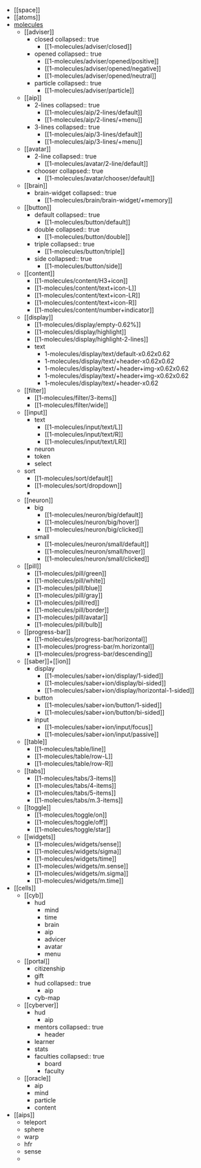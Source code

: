 - [[space]]
- [[atoms]]
- [molecules](cyb/xp/molecules)
	- [[adviser]]
		- closed
		  collapsed:: true
			- [[1-molecules/adviser/closed]]
		- opened
		  collapsed:: true
			- [[1-molecules/adviser/opened/positive]]
			- [[1-molecules/adviser/opened/negative]]
			- [[1-molecules/adviser/opened/neutral]]
		- particle
		  collapsed:: true
			- [[1-molecules/adviser/particle]]
	- [[aip]]
		- 2-lines
		  collapsed:: true
			- [[1-molecules/aip/2-lines/default]]
			- [[1-molecules/aip/2-lines/+menu]]
		- 3-lines
		  collapsed:: true
			- [[1-molecules/aip/3-lines/default]]
			- [[1-molecules/aip/3-lines/+menu]]
	- [[avatar]]
		- 2-line
		  collapsed:: true
			- [[1-molecules/avatar/2-line/default]]
		- chooser
		  collapsed:: true
			- [[1-molecules/avatar/chooser/default]]
	- [[brain]]
		- brain-widget
		  collapsed:: true
			- [[1-molecules/brain/brain-widget/+memory]]
	- [[button]]
		- default
		  collapsed:: true
			- [[1-molecules/button/default]]
		- double
		  collapsed:: true
			- [[1-molecules/button/double]]
		- triple
		  collapsed:: true
			- [[1-molecules/button/triple]]
		- side
		  collapsed:: true
			- [[1-molecules/button/side]]
	- [[content]]
		- [[1-molecules/content/H3+icon]]
		- [[1-molecules/content/text+icon-L]]
		- [[1-molecules/content/text+icon-LR]]
		- [[1-molecules/content/text+icon-R]]
		- [[1-molecules/content/number+indicator]]
	- [[display]]
		- [[1-molecules/display/empty-0.62%]]
		- [[1-molecules/display/highlight]]
		- [[1-molecules/display/highlight-2-lines]]
		- text
			- 1-molecules/display/text/default-x0.62x0.62
			- 1-molecules/display/text/+header-x0.62x0.62
			- 1-molecules/display/text/+header+img-x0.62x0.62
			- 1-molecules/display/text/+header+img-x0.62x0.62
			- 1-molecules/display/text/+header-x0.62
	- [[filter]]
		- [[1-molecules/filter/3-items]]
		- [[1-molecules/filter/wide]]
	- [[input]]
		- text
			- [[1-molecules/input/text/L]]
			- [[1-molecules/input/text/R]]
			- [[1-molecules/input/text/LR]]
		- neuron
		- token
		- select
	- sort
		- [[1-molecules/sort/default]]
		- [[1-molecules/sort/dropdown]]
		-
	- [[neuron]]
		- big
			- [[1-molecules/neuron/big/default]]
			- [[1-molecules/neuron/big/hover]]
			- [[1-molecules/neuron/big/clicked]]
		- small
			- [[1-molecules/neuron/small/default]]
			- [[1-molecules/neuron/small/hover]]
			- [[1-molecules/neuron/small/clicked]]
	- [[pill]]
		- [[1-molecules/pill/green]]
		- [[1-molecules/pill/white]]
		- [[1-molecules/pill/blue]]
		- [[1-molecules/pill/gray]]
		- [[1-molecules/pill/red]]
		- [[1-molecules/pill/border]]
		- [[1-molecules/pill/avatar]]
		- [[1-molecules/pill/bulb]]
	- [[progress-bar]]
		- [[1-molecules/progress-bar/horizontal]]
		- [[1-molecules/progress-bar/m.horizontal]]
		- [[1-molecules/progress-bar/descending]]
	- [[saber]]+[[ion]]
		- display
			- [[1-molecules/saber+ion/display/1-sided]]
			- [[1-molecules/saber+ion/display/bi-sided]]
			- [[1-molecules/saber+ion/display/horizontal-1-sided]]
		- button
			- [[1-molecules/saber+ion/button/1-sided]]
			- [[1-molecules/saber+ion/button/bi-sided]]
		- input
			- [[1-molecules/saber+ion/input/focus]]
			- [[1-molecules/saber+ion/input/passive]]
	- [[table]]
		- [[1-molecules/table/line]]
		- [[1-molecules/table/row-L]]
		- [[1-molecules/table/row-R]]
	- [[tabs]]
		- [[1-molecules/tabs/3-items]]
		- [[1-molecules/tabs/4-items]]
		- [[1-molecules/tabs/5-items]]
		- [[1-molecules/tabs/m.3-items]]
	- [[toggle]]
		- [[1-molecules/toggle/on]]
		- [[1-molecules/toggle/off]]
		- [[1-molecules/toggle/star]]
	- [[widgets]]
		- [[1-molecules/widgets/sense]]
		- [[1-molecules/widgets/sigma]]
		- [[1-molecules/widgets/time]]
		- [[1-molecules/widgets/m.sense]]
		- [[1-molecules/widgets/m.sigma]]
		- [[1-molecules/widgets/m.time]]
- [[cells]]
	- [[cyb]]
		- hud
			- mind
			- time
			- brain
			- aip
			- advicer
			- avatar
			- menu
	- [[portal]]
		- citizenship
		- gift
		- hud
		  collapsed:: true
			- aip
		- cyb-map
	- [[cyberver]]
		- hud
			- aip
		- mentors
		  collapsed:: true
			- header
		- learner
		- stats
		- faculties
		  collapsed:: true
			- board
			- faculty
	- [[oracle]]
		- aip
		- mind
		- particle
		- content
- [[aips]]
	- teleport
	- sphere
	- warp
	- hfr
	- sense
	-